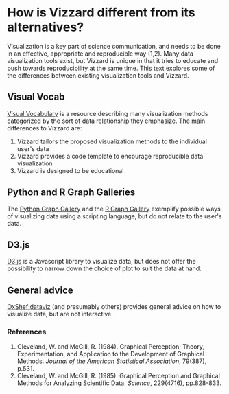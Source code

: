 # How is Vizzard different from its alternatives?

Visualization is a key part of science communication, and needs to be done in an effective, appropriate and reproducible way (1,2). Many data visualization tools exist, but Vizzard is unique in that it tries to educate and push towards reproducibility at the same time. This text explores some of the differences between existing visualization tools and Vizzard.

## Visual Vocab

[Visual Vocabulary](http://ft-interactive.github.io/visual-vocabulary/) is a resource describing many visualization methods categorized by the sort of data relationship they emphasize. The main differences to Vizzard are:
1. Vizzard tailors the proposed visualization methods to the individual user's data
2. Vizzard provides a code template to encourage reproducible data visualization
3. Vizzard is designed to be educational

## Python and R Graph Galleries

The [Python Graph Gallery](https://python-graph-gallery.com/) and the [R Graph Gallery](https://www.r-graph-gallery.com/) exemplify possible ways of visualizing data using a scripting language, but do not relate to the user's data.

## D3.js
[D3.js](https://d3js.org/) is a Javascript library to visualize data, but does not offer the possibility to narrow down the choice of plot to suit the data at hand.

## General advice
[OxShef:dataviz](https://oxshef.github.io/oxshef/training-resources.html) (and presumably others) provides general advice on how to visualize data, but are not interactive.

### References

1. Cleveland, W. and McGill, R. (1984). Graphical Perception: Theory, Experimentation, and Application to the Development of Graphical Methods. _Journal of the American Statistical Association_, 79(387), p.531.
2. Cleveland, W. and McGill, R. (1985). Graphical Perception and Graphical Methods for Analyzing Scientific Data. _Science_, 229(4716), pp.828-833.


